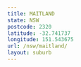 ```yaml
---
title: MAITLAND
state: NSW
postcode: 2320
latitude: -32.741737
longitude: 151.543675
url: /nsw/maitland/
layout: suburb
---
```

